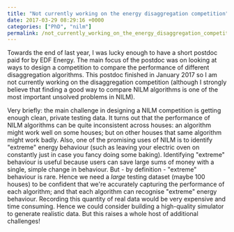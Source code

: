```yaml
---
title: "Not currently working on the energy disaggregation competition"
date: 2017-03-29 08:29:16 +0000
categories: ["PhD", "nilm"]
permalink: /not_currently_working_on_the_energy_disaggregation_competition
---
```

Towards the end of last year, I was lucky enough to have a short postdoc
paid for by EDF Energy. The main focus of the postdoc was on looking at
ways to design a competition to compare the performance of different
disaggregation algorithms. This postdoc finished in January 2017 so I am
not currently working on the disaggregation competition (although I
strongly believe that finding a good way to compare NILM algorithms is
one of the most important unsolved problems in NILM).

Very briefly: the main challenge in designing a NILM competition is
getting enough clean, private testing data. It turns out that the
performance of NILM algorithms can be quite inconsistent across houses:
an algorithm might work well on some houses; but on other houses that
same algorithm might work badly. Also, one of the promising uses of NILM
is to identify "extreme" energy behaviour (such as leaving your electric
oven on constantly just in case you fancy doing some baking).
Identifying "extreme" behaviour is useful because users can save large
sums of money with a single, simple change in behaviour. But - by
definition - "extreme" behaviour is rare. Hence we need a *large*
testing dataset (maybe 100 houses) to be confident that we're accurately
capturing the performance of each algorithm; and that each algorithm can
recognise "extreme" energy behaviour. Recording this quantity of real
data would be very expensive and time consuming. Hence we could consider
building a high-quality simulator to generate realistic data. But this
raises a whole host of additional challenges! <!--break-->

